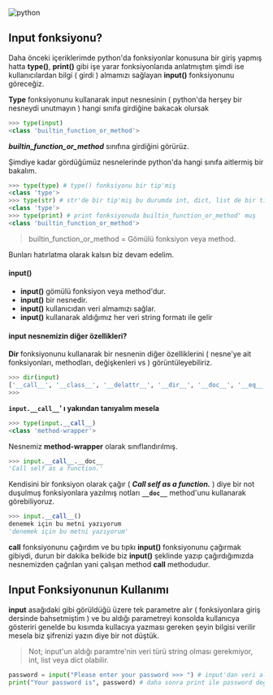![python](https://www.coogger.com/media/images/python.jpg?style=center)

## Input fonksiyonu?
Daha önceki içeriklerimde python'da fonksiyonlar konusuna bir giriş yapmış hatta **type()**, **print()** gibi işe yarar fonksiyonlarıda anlatmıştım şimdi ise kullanıcılardan bilgi ( girdi ) almamızı sağlayan **input()** fonksiyonunu göreceğiz.

**Type** fonksiyonunu kullanarak input nesnesinin ( python'da herşey bir nesneydi unutmayın ) hangi sınıfa girdiğine bakacak olursak
```python
>>> type(input)
<class 'builtin_function_or_method'>
```
***builtin_function_or_method*** sınıfına girdiğini görürüz.

Şimdiye kadar gördüğümüz nesnelerinde python'da hangi sınıfa aitlermiş bir bakalım.
```python
>>> type(type) # type() fonksiyonu bir tip'miş
<class 'type'>
>>> type(str) # str'de bir tip'miş bu durumda int, dict, list de bir tip'dir
<class 'type'>
>>> type(print) # print fonksiyonuda builtin_function_or_method' muş
<class 'builtin_function_or_method'>
```
> builtin_function_or_method = Gömülü fonksiyon veya method.

Bunları hatırlatma olarak kalsın biz devam edelim.

#### input()

- **input()** gömülü fonksiyon veya method'dur.
- **input()** bir nesnedir.
- **input()** kullanıcıdan veri almamızı sağlar.
- **input()** kullanarak aldığımız her veri string formatı ile gelir

#### input nesnemizin diğer özellikleri?
**Dir** fonksiyonunu kullanarak bir nesnenin diğer özelliklerini ( nesne'ye ait fonksiyonları, methodları, değişkenleri vs ) görüntüleyebiliriz.
```python
>>> dir(input)
['__call__', '__class__', '__delattr__', '__dir__', '__doc__', '__eq__', '__format__', '__ge__', '__getattribute__', '__gt__', '__hash__', '__init__', '__init_subclass__', '__le__', '__lt__', '__module__', '__name__', '__ne__', '__new__', '__qualname__', '__reduce__', '__reduce_ex__', '__repr__', '__self__', '__setattr__', '__sizeof__', '__str__', '__subclasshook__', '__text_signature__']
>>>
```
**`input.__call__`' ı yakından tanıyalım mesela**
```python
>>> type(input.__call__)
<class 'method-wrapper'>
```
Nesnemiz **method-wrapper** olarak sınıflandırılmış.
```python
>>> input.__call__.__doc__
'Call self as a function.'
```
Kendisini bir fonksiyon olarak çağır ( ***Call self as a function.***  ) diye bir not duşulmuş fonksiyonlara yazılmış notları **`__doc__`** method'unu kullanarak görebiliyoruz.
```python
>>> input.__call__()
denemek için bu metni yazıyorum
'denemek için bu metni yazıyorum'
```
**__call__** fonksiyonunu çağırdım ve bu tıpkı **input()** fonksiyonunu çağırmak gibiydi, durun bir dakika belkide biz **input()** şeklinde yazıp çağırdığımızda nesnemizden çağrılan yani çalışan method **__call__** methodudur.

## Input Fonksiyonunun Kullanımı
**input** asağıdaki gibi görüldüğü üzere tek parametre alır ( fonksiyonlara giriş dersinde bahsetmiştim ) ve bu aldığı parametreyi konsolda kullanıcya gösteriri genelde bu kısımda kullacıya yazması gereken şeyin bilgisi verilir mesela biz şifrenizi yazın diye bir not düştük.

> Not; input'un aldığı paramtre'nin veri türü string olması gerekmiyor, int, list veya dict olabilir.
```python
password = input("Please enter your password >>> ") # input'dan veri aldım ve bunu password adlı değişkenime attım
print("Your password is", password) # daha sonra print ile password değişkenime atılan veriyi ekrana verdim.
```
